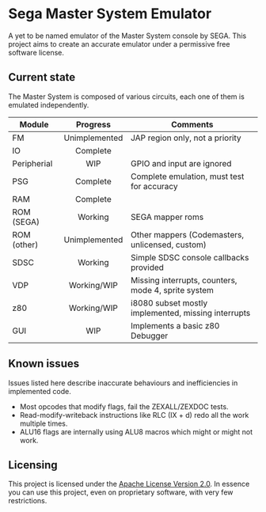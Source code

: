 # Sega Master System Emulator #

A yet to be named emulator of the Master System console by SEGA. This project
aims to create an accurate emulator under a permissive free software license.

## Current state ##

The Master System is composed of various circuits, each one of them is
emulated independently.

| Module        | Progress        | Comments                                            |
| ------------- |:---------------:| --------------------------------------------------- |
| FM            | Unimplemented   | JAP region only, not a priority                     |
| IO            | Complete        |                                                     |
| Peripherial   | WIP             | GPIO and input are ignored                          |
| PSG           | Complete        | Complete emulation, must test for accuracy          |
| RAM           | Complete        |                                                     |
| ROM (SEGA)    | Working         | SEGA mapper roms                                    |
| ROM (other)   | Unimplemented   | Other mappers (Codemasters, unlicensed, custom)     |
| SDSC          | Working         | Simple SDSC console callbacks provided              |
| VDP           | Working/WIP     | Missing interrupts, counters, mode 4, sprite system |
| z80           | Working/WIP     | i8080 subset mostly implemented, missing interrupts |
| GUI           | WIP             | Implements a basic z80 Debugger                     |

## Known issues ##

Issues listed here describe inaccurate behaviours and inefficiencies in implemented code.

* Most opcodes that modify flags, fail the ZEXALL/ZEXDOC tests.
* Read-modify-writeback instructions like RLC (IX + d) redo all the work multiple times.
* ALU16 flags are internally using ALU8 macros which might or might not work.

## Licensing ##

This project is licensed under the 
[Apache License Version 2.0](http://www.apache.org/licenses/LICENSE-2.0). In 
essence you can use this project, even on proprietary software, with very few
restrictions.
